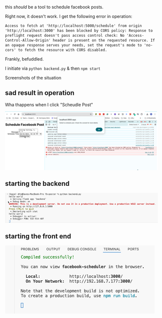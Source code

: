 this *should* be a tool to schedule facebook posts.

Right now, it doesn't work. I get the following error in operation:
```
Access to fetch at 'http://localhost:5000/schedule' from origin 'http://localhost:3000' has been blocked by CORS policy: Response to preflight request doesn't pass access control check: No 'Access-Control-Allow-Origin' header is present on the requested resource. If an opaque response serves your needs, set the request's mode to 'no-cors' to fetch the resource with CORS disabled.
```

Frankly, befuddled.

I initiate  via `python backend.py` & then `npm start`

Screenshots of the situation
## sad result in operation
Wha thappens when I click "Scheudle Post"

 ![Screenshot of the sadness](./notes/dev-console-failures.png)
 ## starting the backend
 ![Starting the back end ](./notes/backend-starting.png)
 ## starting the front end
 ![Statring the front end ](./notes/npm-start.png)

